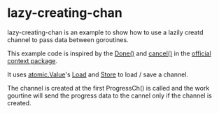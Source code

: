 # lazy-creating-chan

lazy-creating-chan is an example to show how to use a lazily creatd channel to pass data between goroutines.

This example code is inspired by the [Done()](https://github.com/golang/go/blob/release-branch.go1.17/src/context/context.go#L358) and [cancel()](https://github.com/golang/go/blob/release-branch.go1.17/src/context/context.go#L397) in the [official context package](https://pkg.go.dev/context).
 
It uses [atomic.Value](https://pkg.go.dev/sync/atomic)'s [Load](https://pkg.go.dev/sync/atomic#Value.Load) and [Store](https://pkg.go.dev/sync/atomic#Value.Store) to load / save a channel.

The channel is created at the first ProgressCh() is called and the work gourtine will send the progress data to the cannel only if the channel is created.
